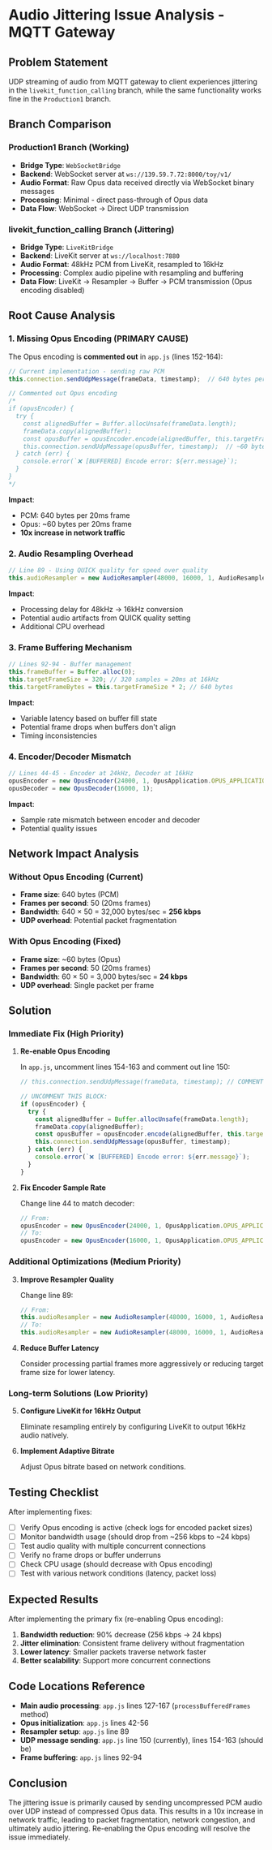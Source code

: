 # Audio Jittering Issue Analysis - MQTT Gateway

## Problem Statement
UDP streaming of audio from MQTT gateway to client experiences jittering in the `livekit_function_calling` branch, while the same functionality works fine in the `Production1` branch.

## Branch Comparison

### Production1 Branch (Working)
- **Bridge Type**: `WebSocketBridge`
- **Backend**: WebSocket server at `ws://139.59.7.72:8000/toy/v1/`
- **Audio Format**: Raw Opus data received directly via WebSocket binary messages
- **Processing**: Minimal - direct pass-through of Opus data
- **Data Flow**: WebSocket → Direct UDP transmission

### livekit_function_calling Branch (Jittering)
- **Bridge Type**: `LiveKitBridge`
- **Backend**: LiveKit server at `ws://localhost:7880`
- **Audio Format**: 48kHz PCM from LiveKit, resampled to 16kHz
- **Processing**: Complex audio pipeline with resampling and buffering
- **Data Flow**: LiveKit → Resampler → Buffer → PCM transmission (Opus encoding disabled)

## Root Cause Analysis

### 1. Missing Opus Encoding (PRIMARY CAUSE)
The Opus encoding is **commented out** in `app.js` (lines 152-164):

```javascript
// Current implementation - sending raw PCM
this.connection.sendUdpMessage(frameData, timestamp);  // 640 bytes per frame

// Commented out Opus encoding
/*
if (opusEncoder) {
  try {
    const alignedBuffer = Buffer.allocUnsafe(frameData.length);
    frameData.copy(alignedBuffer);
    const opusBuffer = opusEncoder.encode(alignedBuffer, this.targetFrameSize);
    this.connection.sendUdpMessage(opusBuffer, timestamp);  // ~60 bytes per frame
  } catch (err) {
    console.error(`❌ [BUFFERED] Encode error: ${err.message}`);
  }
}
*/
```

**Impact**:
- PCM: 640 bytes per 20ms frame
- Opus: ~60 bytes per 20ms frame
- **10x increase in network traffic**

### 2. Audio Resampling Overhead
```javascript
// Line 89 - Using QUICK quality for speed over quality
this.audioResampler = new AudioResampler(48000, 16000, 1, AudioResamplerQuality.QUICK);
```

**Impact**:
- Processing delay for 48kHz → 16kHz conversion
- Potential audio artifacts from QUICK quality setting
- Additional CPU overhead

### 3. Frame Buffering Mechanism
```javascript
// Lines 92-94 - Buffer management
this.frameBuffer = Buffer.alloc(0);
this.targetFrameSize = 320; // 320 samples = 20ms at 16kHz
this.targetFrameBytes = this.targetFrameSize * 2; // 640 bytes
```

**Impact**:
- Variable latency based on buffer fill state
- Potential frame drops when buffers don't align
- Timing inconsistencies

### 4. Encoder/Decoder Mismatch
```javascript
// Lines 44-45 - Encoder at 24kHz, Decoder at 16kHz
opusEncoder = new OpusEncoder(24000, 1, OpusApplication.OPUS_APPLICATION_AUDIO);
opusDecoder = new OpusDecoder(16000, 1);
```

**Impact**:
- Sample rate mismatch between encoder and decoder
- Potential quality issues

## Network Impact Analysis

### Without Opus Encoding (Current)
- **Frame size**: 640 bytes (PCM)
- **Frames per second**: 50 (20ms frames)
- **Bandwidth**: 640 × 50 = 32,000 bytes/sec = **256 kbps**
- **UDP overhead**: Potential packet fragmentation

### With Opus Encoding (Fixed)
- **Frame size**: ~60 bytes (Opus)
- **Frames per second**: 50 (20ms frames)
- **Bandwidth**: 60 × 50 = 3,000 bytes/sec = **24 kbps**
- **UDP overhead**: Single packet per frame

## Solution

### Immediate Fix (High Priority)

1. **Re-enable Opus Encoding**

   In `app.js`, uncomment lines 154-163 and comment out line 150:
   ```javascript
   // this.connection.sendUdpMessage(frameData, timestamp); // COMMENT THIS OUT

   // UNCOMMENT THIS BLOCK:
   if (opusEncoder) {
     try {
       const alignedBuffer = Buffer.allocUnsafe(frameData.length);
       frameData.copy(alignedBuffer);
       const opusBuffer = opusEncoder.encode(alignedBuffer, this.targetFrameSize);
       this.connection.sendUdpMessage(opusBuffer, timestamp);
     } catch (err) {
       console.error(`❌ [BUFFERED] Encode error: ${err.message}`);
     }
   }
   ```

2. **Fix Encoder Sample Rate**

   Change line 44 to match decoder:
   ```javascript
   // From:
   opusEncoder = new OpusEncoder(24000, 1, OpusApplication.OPUS_APPLICATION_AUDIO);
   // To:
   opusEncoder = new OpusEncoder(16000, 1, OpusApplication.OPUS_APPLICATION_AUDIO);
   ```

### Additional Optimizations (Medium Priority)

3. **Improve Resampler Quality**

   Change line 89:
   ```javascript
   // From:
   this.audioResampler = new AudioResampler(48000, 16000, 1, AudioResamplerQuality.QUICK);
   // To:
   this.audioResampler = new AudioResampler(48000, 16000, 1, AudioResamplerQuality.HIGH);
   ```

4. **Reduce Buffer Latency**

   Consider processing partial frames more aggressively or reducing target frame size for lower latency.

### Long-term Solutions (Low Priority)

5. **Configure LiveKit for 16kHz Output**

   Eliminate resampling entirely by configuring LiveKit to output 16kHz audio natively.

6. **Implement Adaptive Bitrate**

   Adjust Opus bitrate based on network conditions.

## Testing Checklist

After implementing fixes:

- [ ] Verify Opus encoding is active (check logs for encoded packet sizes)
- [ ] Monitor bandwidth usage (should drop from ~256 kbps to ~24 kbps)
- [ ] Test audio quality with multiple concurrent connections
- [ ] Verify no frame drops or buffer underruns
- [ ] Check CPU usage (should decrease with Opus encoding)
- [ ] Test with various network conditions (latency, packet loss)

## Expected Results

After implementing the primary fix (re-enabling Opus encoding):

1. **Bandwidth reduction**: 90% decrease (256 kbps → 24 kbps)
2. **Jitter elimination**: Consistent frame delivery without fragmentation
3. **Lower latency**: Smaller packets traverse network faster
4. **Better scalability**: Support more concurrent connections

## Code Locations Reference

- **Main audio processing**: `app.js` lines 127-167 (`processBufferedFrames` method)
- **Opus initialization**: `app.js` lines 42-56
- **Resampler setup**: `app.js` line 89
- **UDP message sending**: `app.js` line 150 (currently), lines 154-163 (should be)
- **Frame buffering**: `app.js` lines 92-94

## Conclusion

The jittering issue is primarily caused by sending uncompressed PCM audio over UDP instead of compressed Opus data. This results in a 10x increase in network traffic, leading to packet fragmentation, network congestion, and ultimately audio jittering. Re-enabling the Opus encoding will resolve the issue immediately.